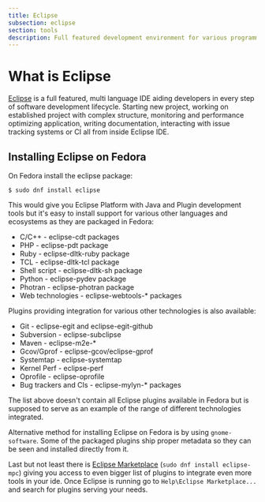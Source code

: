 ```yaml
---
title: Eclipse
subsection: eclipse
section: tools
description: Full featured development environment for various programming languages integrating with plethora of different tools to make development process as integrated as possible
---
```


# What is Eclipse

[Eclipse](https://www.eclipse.org/ide/) is a full featured, multi language IDE aiding developers in every step of software development lifecycle. Starting new project, working on established project with complex structure, monitoring and performance optimizing application, writing documentation, interacting with issue tracking systems or CI all from inside Eclipse IDE.

## Installing Eclipse on Fedora

On Fedora install the eclipse package:

```
$ sudo dnf install eclipse
```

This would give you Eclipse Platform with Java and Plugin development tools but it's easy to install support for various other languages and ecosystems as they are packaged in Fedora:

* C/C++ - eclipse-cdt packages
* PHP - eclipse-pdt package
* Ruby - eclipse-dltk-ruby package
* TCL - eclipse-dltk-tcl package
* Shell script - eclipse-dltk-sh package
* Python - eclipse-pydev package
* Photran - eclipse-photran package
* Web technologies - eclipse-webtools-* packages

Plugins providing integration for various other technologies is also available:

* Git - eclipse-egit and eclipse-egit-github
* Subversion - eclipse-subclipse
* Maven - eclipse-m2e-*
* Gcov/Gprof - eclipse-gcov/eclipse-gprof
* Systemtap - eclipse-systemtap
* Kernel Perf - eclipse-perf
* Oprofile - eclipse-oprofile
* Bug trackers and CIs - eclipse-mylyn-* packages

The list above doesn't contain all Eclipse plugins available in Fedora but is supposed to serve as an example of the range of different technologies integrated.

Alternative method for installing Eclipse on Fedora is by using `gnome-software`. Some of the packaged plugins ship proper metadata so they can be seen and installed directly from it.

Last but not least there is [Eclipse Marketplace](http://marketplace.eclipse.org/) (`sudo dnf install eclipse-mpc`) giving you access to even bigger list of plugins to integrate even more tools in your ide. Once Eclipse is running go to `Help\Eclipse Marketplace...` and search for plugins serving your needs.

